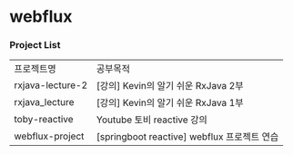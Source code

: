 # webflux

### Project List
| | |
|-|-|
|프로젝트명|공부목적|
|rxjava-lecture-2|[강의] Kevin의 알기 쉬운 RxJava 2부|
|rxjava_lecture|[강의] Kevin의 알기 쉬운 RxJava 1부|
|toby-reactive|Youtube 토비 reactive 강의|
|webflux-project|[springboot reactive] webflux 프로젝트 연습|
